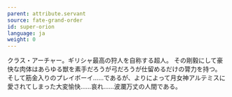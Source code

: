 ```yaml
---
parent: attribute.servant
source: fate-grand-order
id: super-orion
language: ja
weight: 0
---
```


クラス・アーチャー。ギリシャ最高の狩人を自称する超人。
その剛毅にして豪快な肉体はあらゆる獣を素手だろうが弓だろうが仕留めるだけの膂力を持つ。
そして筋金入りのプレイボーイ……であるが、よりによって月女神アルテミスに愛されてしまった大変愉快……哀れ……波瀾万丈の人間である。
